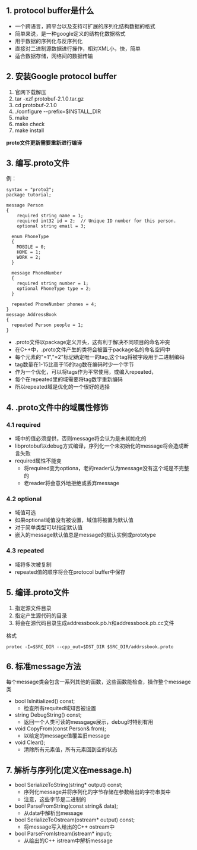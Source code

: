 ## 1. protocol buffer是什么
* 一个跨语言，跨平台以及支持可扩展的序列化结构数据的格式  
* 简单来说，是一种google定义的结构化数据格式
* 用于数据的序列化与反序列化
* 直接对二进制源数据进行操作，相对XML小，快，简单
* 适合数据存储，网络间的数据传输

## 2. 安装Google protocol buffer
1. 官网下载解压
2. tar -xzf protobuf-2.1.0.tar.gz 
3. cd protobuf-2.1.0
4. ./configure --prefix=$INSTALL_DIR
5. make 
6. make check
7. make install

__proto文件更新需要重新进行编译__


## 3. 编写.proto文件

例：

    syntax = "proto2";
    package tutorial;
    
    message Person 
    {
        required string name = 1;
        required int32 id = 2;  // Unique ID number for this person.
        optional string email = 3;
    
      enum PhoneType 
      {
        MOBILE = 0;
        HOME = 1;
        WORK = 2;
      }
    
      message PhoneNumber 
      {
        required string number = 1;
        optional PhoneType type = 2;
      }
    
      repeated PhoneNumber phones = 4;
    }
    message AddressBook 
    {
      repeated Person people = 1;
    }

* .proto文件以package定义开头，这有利于解决不同项目的命名冲突
* 在C++中，.proto文件产生的类将会被置于package名的命名空间中
* 每个元素的"=1","=2"标记确定唯一的tag,这个tag将被字段用于二进制编码
* tag数量在1-15比高于15的tag数在编码时少一个字节
* 作为一个优化，可以将tags作为平常使用，或编入repeated，
* 每个在repeated里的域需要将tag数字重新编码
* 所以repeated域是优化的一个很好的选择


## 4. .proto文件中的域属性修饰
### 4.1 required
* 域中的值必须提供，否则message将会认为是未初始化的
* libprotobuf以debug方式编译，序列化一个未初始化的message将会造成断言失败
* required属性不能变 
    * 将required变为optiona，老的reader认为message没有这个域是不完整的
    * 老reader将会意外地拒绝或丢弃message

### 4.2 optional
* 域值可选
* 如果optional域值没有被设置，域值将被置为默认值
* 对于简单类型可以指定默认值
* 嵌入的message默认值总是message的默认实例或prototype

### 4.3 repeated
* 域将多次被复制
* repeated值的顺序将会在protocol buffer中保存


## 5. 编译.proto文件
1. 指定源文件目录
2. 指定产生源代码的目录
3. 将会在源代码目录生成addressbook.pb.h和addressbook.pb.cc文件

格式

    protoc -I=$SRC_DIR --cpp_out=$DST_DIR $SRC_DIR/addrssbook.proto
 

## 6. 标准message方法
每个message类会包含一系列其他的函数，这些函数能检查，操作整个message类

* bool IsInitialized() const;
    * 检查所有requited域知否被设置
* string DebugString() const;
    * 返回一个人类可读的messgage展示，debug时特别有用
* void CopyFrom(const Person& from);
    * 以给定的message值覆盖旧message
* void Clear();
    * 清除所有元素值，所有元素回到空的状态


## 7. 解析与序列化(定义在message.h)
* bool SerializeToString(string* output) const;
    * 序列化message并将序列化的字节存储在参数给出的字符串类中
    * 注意，这些字节是二进制的
* bool ParseFromString(const string& data);
    * 从data中解析出message
* bool SerializeToOstream(ostream* output) const;
    * 将message写入给出的C++ ostream中
* bool ParseFromIstream(istream* input);
    * 从给出的C++ istream中解析message
   


    